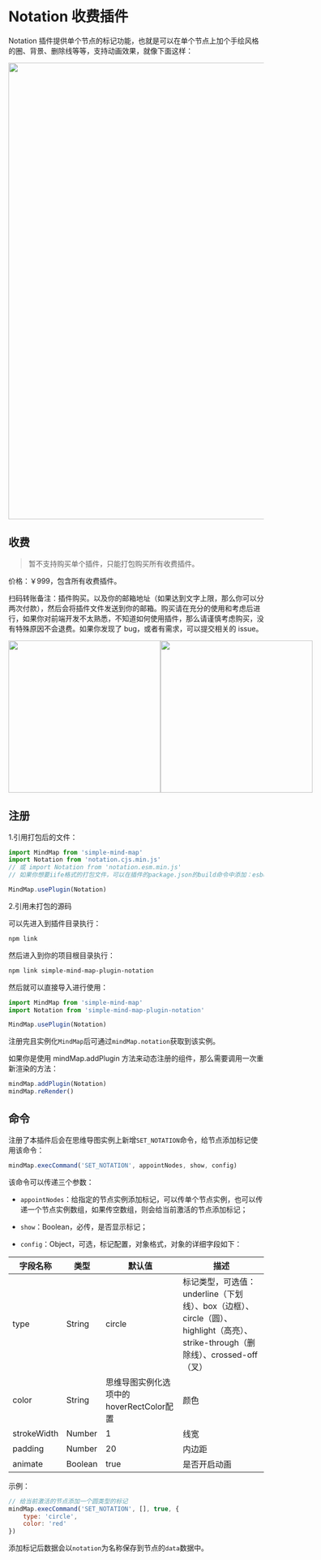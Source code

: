 # Notation 收费插件

Notation 插件提供单个节点的标记功能，也就是可以在单个节点上加个手绘风格的圈、背景、删除线等等，支持动画效果，就像下面这样：

<img src="../assets/img/标记.jpg" style="width: 900px" />

## 收费

> 暂不支持购买单个插件，只能打包购买所有收费插件。

价格：￥999，包含所有收费插件。

扫码转账备注：插件购买。以及你的邮箱地址（如果达到文字上限，那么你可以分两次付款），然后会将插件文件发送到你的邮箱。购买请在充分的使用和考虑后进行，如果你对前端开发不太熟悉，不知道如何使用插件，那么请谨慎考虑购买，没有特殊原因不会退费。如果你发现了 bug，或者有需求，可以提交相关的 issue。

<p style="display:flex;align-items: flex-end;">

<img src="../assets/img/alipay.jpg" style="width: 300px" />
<img src="../assets/img/wechat.jpg" style="width: 300px" />

</p>

## 注册

1.引用打包后的文件：

```js
import MindMap from 'simple-mind-map'
import Notation from 'notation.cjs.min.js'
// 或 import Notation from 'notation.esm.min.js'
// 如果你想要iife格式的打包文件，可以在插件的package.json的build命令中添加：esbuild ./index.js --bundle --minify --external:buffer --format=iife --outfile=./dist/xxx.iife.min.js --global-name=xxx，然后再执行一次npm run build即可生成

MindMap.usePlugin(Notation)
```

2.引用未打包的源码

可以先进入到插件目录执行：

```bash
npm link
```

然后进入到你的项目根目录执行：

```bash
npm link simple-mind-map-plugin-notation
```

然后就可以直接导入进行使用：

```js
import MindMap from 'simple-mind-map'
import Notation from 'simple-mind-map-plugin-notation'

MindMap.usePlugin(Notation)
```

注册完且实例化`MindMap`后可通过`mindMap.notation`获取到该实例。

如果你是使用 mindMap.addPlugin 方法来动态注册的组件，那么需要调用一次重新渲染的方法：

```js
mindMap.addPlugin(Notation)
mindMap.reRender()
```

## 命令

注册了本插件后会在思维导图实例上新增`SET_NOTATION`命令，给节点添加标记使用该命令：

```js
mindMap.execCommand('SET_NOTATION', appointNodes, show, config)
```

该命令可以传递三个参数：

- `appointNodes`：给指定的节点实例添加标记，可以传单个节点实例，也可以传递一个节点实例数组，如果传空数组，则会给当前激活的节点添加标记；

- `show`：Boolean，必传，是否显示标记；

- `config`：Object，可选，标记配置，对象格式，对象的详细字段如下：

| 字段名称 | 类型  | 默认值 | 描述 |
| ------- | ----- | ----- | ---- |
| type | String | circle | 标记类型，可选值：underline（下划线）、box（边框）、circle（圆）、highlight（高亮）、strike-through（删除线）、crossed-off（叉） |
| color | String | 思维导图实例化选项中的hoverRectColor配置 | 颜色 |
| strokeWidth | Number | 1 | 线宽 |
| padding | Number | 20 | 内边距 |
| animate | Boolean | true | 是否开启动画 |

示例：

```js
// 给当前激活的节点添加一个圆类型的标记
mindMap.execCommand('SET_NOTATION', [], true, {
    type: 'circle',
    color: 'red'
})
```

添加标记后数据会以`notation`为名称保存到节点的`data`数据中。